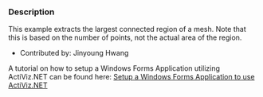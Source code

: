 ### Description
This example extracts the largest connected region of a mesh. Note that this is based on the number of points, not the actual area of the region.

* Contributed by: Jinyoung Hwang

A tutorial on how to setup a Windows Forms Application utilizing ActiViz.NET can be found here: [Setup a Windows Forms Application to use ActiViz.NET](http://www.vtk.org/Wiki/VTK/CSharp/ActiViz.NET)
